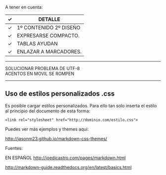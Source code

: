 
A tener en cuenta:


 &#10003; |    DETALLE   
 --- | ------------ 
 &#10003; | 1º CONTENIDO 2º DISEÑO
 &#10003; | EXPRESARSE COMPACTO.
 &#10003; | TABLAS  AYUDAN
 &#10003; | ENLAZAR A MARCADORES.


***
SOLUCIONAR PROBLEMA DE UTF-8 <br> ACENTOS EN MOVIL SE ROMPEN
***

## Uso de estilos personalizados .css
Es posible cargar estilos personalizados.
Para ello tan solo inserta el estilo 
al principio del documento de esta forma:

`<link rel="stylesheet" href="http://dominio.com/estilo.css">`

Puedes ver más ejemplos y themes aqui:

<http://jasonm23.github.io/markdown-css-themes/>


Fuentes:

EN ESPAÑOL <http://joedicastro.com/pages/markdown.html>


<http://markdown-guide.readthedocs.org/en/latest/basics.html>